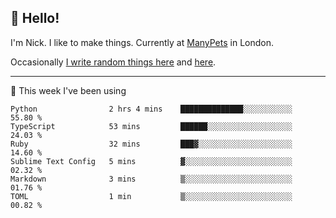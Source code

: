 ## 👋 Hello! 

I'm Nick. I like to make things. Currently at [ManyPets](https://manypets.com) in London.

Occasionally [I write random things here](https://nicksnell.com) and [here](https://twitter.com/nicksnell).

-------

🚀 This week I've been using

<!--START_SECTION:waka-->

```text
Python                2 hrs 4 mins    ██████████████░░░░░░░░░░░   55.80 %
TypeScript            53 mins         ██████░░░░░░░░░░░░░░░░░░░   24.03 %
Ruby                  32 mins         ███▓░░░░░░░░░░░░░░░░░░░░░   14.60 %
Sublime Text Config   5 mins          ▓░░░░░░░░░░░░░░░░░░░░░░░░   02.32 %
Markdown              3 mins          ▒░░░░░░░░░░░░░░░░░░░░░░░░   01.76 %
TOML                  1 min           ▒░░░░░░░░░░░░░░░░░░░░░░░░   00.82 %
```

<!--END_SECTION:waka-->
